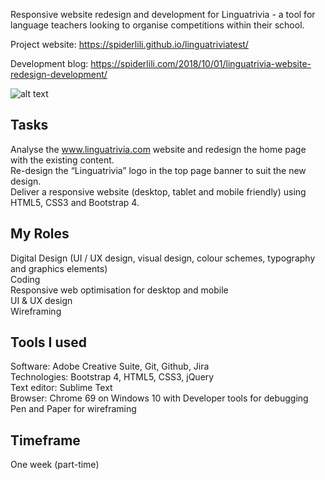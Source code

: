 
Responsive website redesign and development for Linguatrivia - a tool for language teachers looking to organise competitions within their school.<br>

Project website: https://spiderlili.github.io/linguatriviatest/

Development blog: https://spiderlili.com/2018/10/01/linguatrivia-website-redesign-development/

![alt text](https://spiderlilystudio.files.wordpress.com/2018/10/responsivelinguatrivia1.jpg)

## Tasks
Analyse the www.linguatrivia.com website and redesign the home page with the existing content. <br>
Re-design the “Linguatrivia” logo in the top page banner to suit the new design.<br>
Deliver a responsive website (desktop, tablet and mobile friendly) using HTML5, CSS3 and Bootstrap 4.<br>

## My Roles<br>
Digital Design (UI / UX design, visual design, colour schemes, typography and graphics elements)<br>
Coding<br>
Responsive web optimisation for desktop and mobile<br>
UI & UX design<br>
Wireframing<br>

## Tools I used<br>
Software: Adobe Creative Suite, Git, Github, Jira<br>
Technologies: Bootstrap 4, HTML5, CSS3, jQuery<br>
Text editor: Sublime Text<br>
Browser: Chrome 69 on Windows 10 with Developer tools for debugging<br>
Pen and Paper for wireframing

## Timeframe
One week (part-time)
